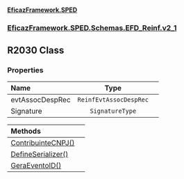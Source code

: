 #### [EficazFramework.SPED](EficazFrameworkSPED.md 'EficazFramework SPED')
### [EficazFramework.SPED.Schemas.EFD_Reinf.v2_1](EficazFramework.SPED.Schemas.EFD_Reinf.v2_1.md 'EficazFramework.SPED.Schemas.EFD_Reinf.v2_1')

## R2030 Class
### Properties

| Name | Type | |
| :--- | :---: | :--- |
| evtAssocDespRec | `ReinfEvtAssocDespRec` |  |
| Signature | `SignatureType` |  |

| Methods | |
| :--- | :--- |
| [ContribuinteCNPJ()](EficazFramework.SPED.Schemas.EFD_Reinf.v2_1/R2030/ContribuinteCNPJ().md 'EficazFramework.SPED.Schemas.EFD_Reinf.v2_1.R2030.ContribuinteCNPJ()') | |
| [DefineSerializer()](EficazFramework.SPED.Schemas.EFD_Reinf.v2_1/R2030/DefineSerializer().md 'EficazFramework.SPED.Schemas.EFD_Reinf.v2_1.R2030.DefineSerializer()') | |
| [GeraEventoID()](EficazFramework.SPED.Schemas.EFD_Reinf.v2_1/R2030/GeraEventoID().md 'EficazFramework.SPED.Schemas.EFD_Reinf.v2_1.R2030.GeraEventoID()') | |
